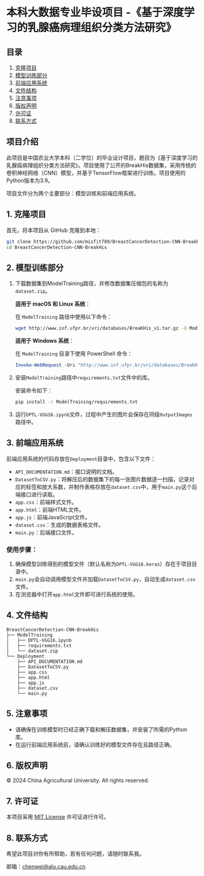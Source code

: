 # 本科大数据专业毕设项目 -《基于深度学习的乳腺癌病理组织分类方法研究》

## 目录

1. [克隆项目](#克隆项目)
2. [模型训练部分](#模型训练部分)
3. [前端应用系统](#前端应用系统)
4. [文件结构](#文件结构)
5. [注意事项](#注意事项)
6. [版权声明](#版权声明)
7. [许可证](#许可证)
8. [联系方式](#联系方式)

## 项目介绍

此项目是中国农业大学本科（二学位）的毕业设计项目，题目为《基于深度学习的乳腺癌病理组织分类方法研究》。项目使用了公开的BreakHis数据集，采用传统的卷积神经网络（CNN）模型，并基于TensorFlow框架进行训练。项目使用的Python版本为3.9。

项目文件分为两个主要部分：模型训练和前端应用系统。

<a name="克隆项目"></a>
## 1. 克隆项目

首先，将本项目从 GitHub 克隆到本地：

```bash
git clone https://github.com/misfit789/BreastCancerDetection-CNN-BreakHis.git
cd BreastCancerDetection-CNN-BreakHis
```

<a name="模型训练部分"></a>
## 2. 模型训练部分

1. 下载数据集到ModelTraining路径，并修改数据集压缩包的名称为`dataset.zip`。

   **适用于 macOS 和 Linux 系统**：

   在 `ModelTraining` 路径中使用以下命令：
   
   ```bash
   wget http://www.inf.ufpr.br/vri/databases/BreaKHis_v1.tar.gz -O ModelTraining/dataset.zip
   ```
   
   **适用于 Windows 系统**：
   
   在 `ModelTraining` 目录下使用 PowerShell 命令：
   
   ```powershell
   Invoke-WebRequest -Uri "http://www.inf.ufpr.br/vri/databases/BreaKHis_v1.tar.gz" -OutFile "ModelTraining\dataset.zip"
   ```

2. 安装`ModelTraining`路径中`requirements.txt`文件中的库。

   安装命令如下：
   ```bash
   pip install -r ModelTraining/requirements.txt
   ```

3. 运行`DPTL-VGG16.ipynb`文件，过程中产生的图片会保存在同级`OutputImages`路径中。

<a name="前端应用系统"></a>
## 3. 前端应用系统

前端应用系统的代码存放在`Deployment`目录中，包含以下文件：
- `API_DOCUMENTATION.md`：接口说明的文档。
- `DatasetToCSV.py`：将解压后的数据集下的每一张图片数据逐一扫描，记录对应的标签和放大系数，并制作表格存放在`dataset.csv`中，用于`main.py`这个后端接口进行读取。
- `app.css`：前端样式文件。
- `app.html`：前端HTML文件。
- `app.js`：前端JavaScript文件。
- `dataset.csv`：生成的数据表格文件。
- `main.py`：后端接口文件。

### 使用步骤：

1. 确保模型训练得到的模型文件（默认名称为`DPTL-VGG16.keras`）存在于项目目录中。
2. `main.py`会自动调用模型文件并加载`DatasetToCSV.py`，自动生成`dataset.csv`文件。
3. 在浏览器中打开`app.html`文件即可进行系统的使用。

<a name="文件结构"></a>
## 4. 文件结构

```
BreastCancerDetection-CNN-BreakHis
├── ModelTraining
│   ├── DPTL-VGG16.ipynb
│   ├── requirements.txt
│   └── dataset.zip
└── Deployment
    ├── API_DOCUMENTATION.md
    ├── DatasetToCSV.py
    ├── app.css
    ├── app.html
    ├── app.js
    ├── dataset.csv
    └── main.py
```

<a name="注意事项"></a>
## 5. 注意事项

- 请确保在训练模型时已经正确下载和解压数据集，并安装了所需的Python库。
- 在运行前端应用系统前，请确认训练好的模型文件存在且路径正确。

<a name="版权声明"></a>
## 6. 版权声明

© 2024 China Agricultural University. All rights reserved.

<a name="许可证"></a>
## 7. 许可证

本项目采用 [MIT License](LICENSE) 许可证进行许可。

<a name="联系方式"></a>
## 8. 联系方式

希望此项目对你有所帮助，若有任何问题，请随时联系我。

邮箱：chenwei@alu.cau.edu.cn
```
